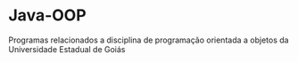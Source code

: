 # Java-OOP

Programas relacionados a disciplina de programação orientada a objetos da Universidade Estadual de Goiás 
